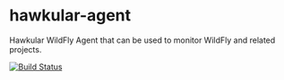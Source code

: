 # hawkular-agent
Hawkular WildFly Agent that can be used to monitor WildFly and related projects.

[![Build Status](https://api.travis-ci.org/hawkular/hawkular-agent.png)](https://api.travis-ci.org/hawkular/hawkular-agent.png)
